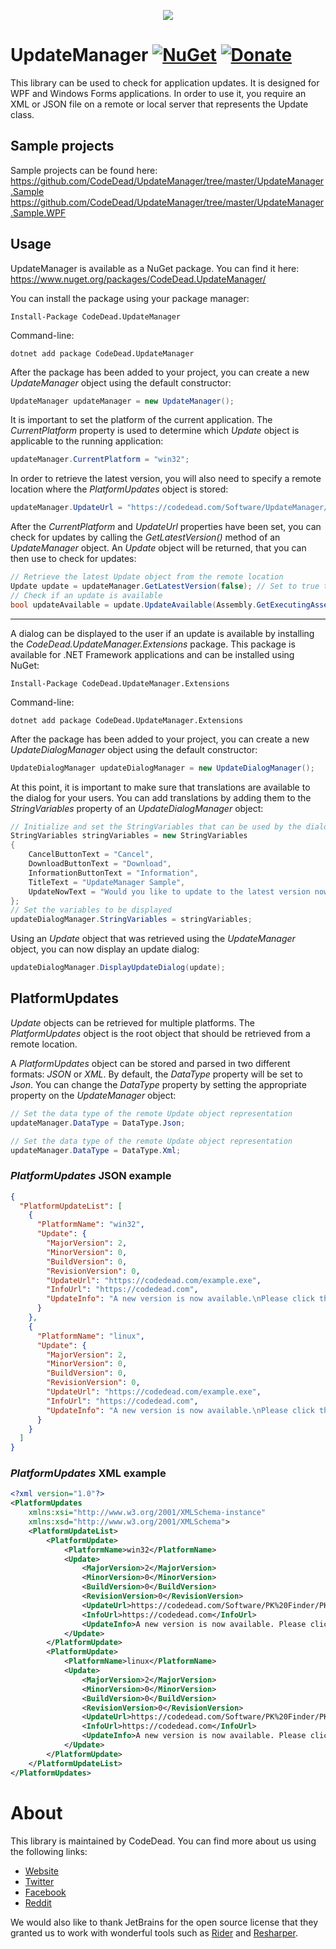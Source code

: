 <p align="center">
  <img src="https://codedead.com/Software/UpdateManager/logo.png">
</p>

# UpdateManager [![NuGet](https://img.shields.io/nuget/v/CodeDead.UpdateManager)](https://www.nuget.org/packages/CodeDead.UpdateManager/) [![Donate](https://img.shields.io/badge/Donate-PayPal-green.svg)](https://codedead.com/?page_id=302)
This library can be used to check for application updates. It is designed for WPF and Windows Forms applications.
In order to use it, you require an XML or JSON file on a remote or local server that represents the Update class.

## Sample projects
Sample projects can be found here:  
https://github.com/CodeDead/UpdateManager/tree/master/UpdateManager.Sample  
https://github.com/CodeDead/UpdateManager/tree/master/UpdateManager.Sample.WPF

## Usage
UpdateManager is available as a NuGet package. You can find it here:  
https://www.nuget.org/packages/CodeDead.UpdateManager/

You can install the package using your package manager:
```NuGet
Install-Package CodeDead.UpdateManager
```
Command-line:
```CLI
dotnet add package CodeDead.UpdateManager
```

After the package has been added to your project, you can create a new *UpdateManager* object using the default constructor:
```C#
UpdateManager updateManager = new UpdateManager();
```

It is important to set the platform of the current application. The *CurrentPlatform* property is used to determine which *Update* object is applicable to the running application:

```C#
updateManager.CurrentPlatform = "win32";
```

In order to retrieve the latest version, you will also need to specify a remote location where the *PlatformUpdates* object is stored:
```C#
updateManager.UpdateUrl = "https://codedead.com/Software/UpdateManager/example.json";
```

After the *CurrentPlatform* and *UpdateUrl* properties have been set, you can check for updates by calling the *GetLatestVersion()* method of an *UpdateManager* object. An *Update* object will be returned, that you can then use to check for updates:
```C#
// Retrieve the latest Update object from the remote location
Update update = updateManager.GetLatestVersion(false); // Set to true to include pre-releases
// Check if an update is available
bool updateAvailable = update.UpdateAvailable(Assembly.GetExecutingAssembly().GetName().Version);
```

---

A dialog can be displayed to the user if an update is available by installing the *CodeDead.UpdateManager.Extensions* package. This package is available for .NET Framework applications and can be installed using NuGet:
```NuGet
Install-Package CodeDead.UpdateManager.Extensions
```
Command-line:
```CLI
dotnet add package CodeDead.UpdateManager.Extensions
```

After the package has been added to your project, you can create a new *UpdateDialogManager* object using the default constructor:
```C#
UpdateDialogManager updateDialogManager = new UpdateDialogManager();
```

At this point, it is important to make sure that translations are available to the dialog for your users. You can add translations by adding them to the *StringVariables* property of an *UpdateDialogManager* object:
```C#
// Initialize and set the StringVariables that can be used by the dialog functionality
StringVariables stringVariables = new StringVariables
{
    CancelButtonText = "Cancel",
    DownloadButtonText = "Download",
    InformationButtonText = "Information",
    TitleText = "UpdateManager Sample",
    UpdateNowText = "Would you like to update to the latest version now?"
};
// Set the variables to be displayed
updateDialogManager.StringVariables = stringVariables;
```

Using an *Update* object that was retrieved using the *UpdateManager* object, you can now display an update dialog:
```C#
updateDialogManager.DisplayUpdateDialog(update);
```

## PlatformUpdates
*Update* objects can be retrieved for multiple platforms. The *PlatformUpdates* object is the root object that should be retrieved from a remote location.  
  
A *PlatformUpdates* object can be stored and parsed in two different formats: *JSON* or *XML*. By default, the *DataType* property will be set to *Json*. You can change the *DataType* property by setting the appropriate property on the *UpdateManager* object:
```C#
// Set the data type of the remote Update object representation
updateManager.DataType = DataType.Json;
```

```C#
// Set the data type of the remote Update object representation
updateManager.DataType = DataType.Xml;
```

### *PlatformUpdates* JSON example
```JSON
{
  "PlatformUpdateList": [
    {
      "PlatformName": "win32",
      "Update": {
        "MajorVersion": 2,
        "MinorVersion": 0,
        "BuildVersion": 0,
        "RevisionVersion": 0,
        "UpdateUrl": "https://codedead.com/example.exe",
        "InfoUrl": "https://codedead.com",
        "UpdateInfo": "A new version is now available.\nPlease click the download button to download version 2.0.0.0"
      }
    },
    {
      "PlatformName": "linux",
      "Update": {
        "MajorVersion": 2,
        "MinorVersion": 0,
        "BuildVersion": 0,
        "RevisionVersion": 0,
        "UpdateUrl": "https://codedead.com/example.exe",
        "InfoUrl": "https://codedead.com",
        "UpdateInfo": "A new version is now available.\nPlease click the download button to download version 2.0.0.0"
      }
    }
  ]
}
```

### *PlatformUpdates* XML example
```XML
<?xml version="1.0"?>
<PlatformUpdates
	xmlns:xsi="http://www.w3.org/2001/XMLSchema-instance"
	xmlns:xsd="http://www.w3.org/2001/XMLSchema">
	<PlatformUpdateList>
		<PlatformUpdate>
			<PlatformName>win32</PlatformName>
			<Update>
				<MajorVersion>2</MajorVersion>
				<MinorVersion>0</MinorVersion>
				<BuildVersion>0</BuildVersion>
				<RevisionVersion>0</RevisionVersion>
				<UpdateUrl>https://codedead.com/Software/PK%20Finder/PK_setup.exe</UpdateUrl>
				<InfoUrl>https://codedead.com</InfoUrl>
				<UpdateInfo>A new version is now available. Please click the download button to download version 2.0.0.0</UpdateInfo>
			</Update>
		</PlatformUpdate>
		<PlatformUpdate>
			<PlatformName>linux</PlatformName>
			<Update>
				<MajorVersion>2</MajorVersion>
				<MinorVersion>0</MinorVersion>
				<BuildVersion>0</BuildVersion>
				<RevisionVersion>0</RevisionVersion>
				<UpdateUrl>https://codedead.com/Software/PK%20Finder/PK_setup.exe</UpdateUrl>
				<InfoUrl>https://codedead.com</InfoUrl>
				<UpdateInfo>A new version is now available. Please click the download button to download version 2.0.0.0</UpdateInfo>
			</Update>
		</PlatformUpdate>
	</PlatformUpdateList>
</PlatformUpdates>
```

# About
This library is maintained by CodeDead. You can find more about us using the following links:
* [Website](https://codedead.com)
* [Twitter](https://twitter.com/C0DEDEAD)
* [Facebook](https://facebook.com/deadlinecodedead)
* [Reddit](https://reddit.com/r/CodeDead/)

We would also like to thank JetBrains for the open source license that they granted us to work with wonderful tools such as [Rider](https://jetbrains.com/rider) and [Resharper](https://jetbrains.com/resharper).
